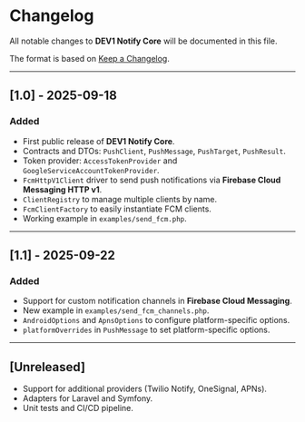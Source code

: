 # Changelog

All notable changes to **DEV1 Notify Core** will be documented in this file.

The format is based on [Keep a Changelog](https://keepachangelog.com/en/1.0.0/).

---

## [1.0] - 2025-09-18
### Added
- First public release of **DEV1 Notify Core**.
- Contracts and DTOs: `PushClient`, `PushMessage`, `PushTarget`, `PushResult`.
- Token provider: `AccessTokenProvider` and `GoogleServiceAccountTokenProvider`.
- `FcmHttpV1Client` driver to send push notifications via **Firebase Cloud Messaging HTTP v1**.
- `ClientRegistry` to manage multiple clients by name.
- `FcmClientFactory` to easily instantiate FCM clients.
- Working example in `examples/send_fcm.php`.

---

## [1.1] - 2025-09-22
### Added
- Support for custom notification channels in **Firebase Cloud Messaging**.
- New example in `examples/send_fcm_channels.php`.
- `AndroidOptions` and `ApnsOptions` to configure platform-specific options.
- `platformOverrides` in `PushMessage` to set platform-specific options.

---

## [Unreleased]
- Support for additional providers (Twilio Notify, OneSignal, APNs).
- Adapters for Laravel and Symfony.
- Unit tests and CI/CD pipeline.
